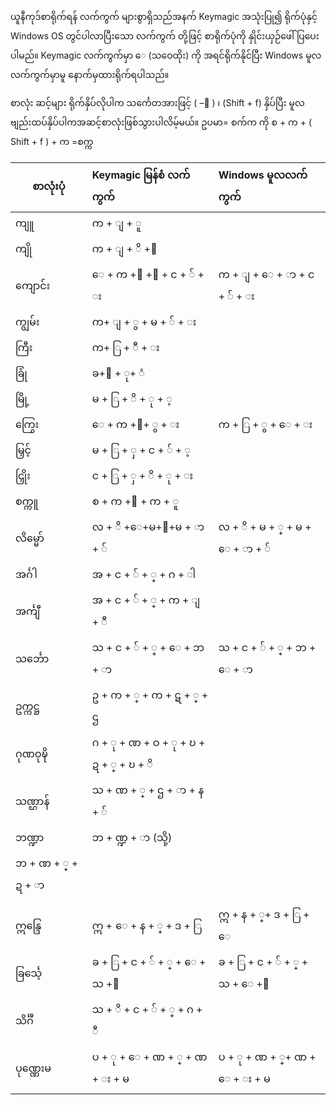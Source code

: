 ယူနီကုဒ်စာရိုက်ရန် လက်ကွက် များစွာရှိသည်အနက် Keymagic အသုံးပြု၍ ရိုက်ပုံနှင့် Windows OS တွင်ပါလာပြီးသော လက်ကွက် တို့ဖြင့် စာရိုက်ပုံကို နှိုင်းယှဉ်ဖေါ်ပြပေးပါမည်။ Keymagic လက်ကွက်မှာ ေ (သဝေထိုး) ကို အရင်ရိုက်နိုင်ပြီး Windows မူလလက်ကွက်မှာမူ နောက်မှထားရိုက်ရပါသည်။

စာလုံး ဆင့်များ ရိုက်နှိပ်လိုပါက သင်္ကေတအားဖြင့် ( –် ) ၊ (Shift + f) နှိပ်ပြီး မူလဗျည်းထပ်နှိပ်ပါကအဆင့်စာလုံးဖြစ်သွားပါလိမ့်မယ်။ ဥပမာ= စက်က ကို စ + က + ( Shift + f ) + က  =စက္က

|စာလုံးပုံ|Keymagic မြန်စံ လက်ကွက်|Windows မူလလက်ကွက်|
|---------|:--------------|:-----------|
|ကျူ|က + ျ + ူ||
|ကျို|က + ျ + ိ +ု||
|ကျောင်း|ေ + က  +ျ  +ာ + င + ် + း|က + ျ + ေ + ာ + င + ် + း|
|ကျွမ်း|က+ ျ + ွ + မ + ် + း||
|ကြီး|က+ ြ + ီ + း||
|ခြုံ|ခ+ြ + ု+ ံ||
|မြို့|မ + ြ + ိ + ု + ့||
|ကြွေး|ေ + က +ြ+ ွ + း|က + ြ + ွ + ေ + း|
|မြှင့်|မ + ြ + ှ + င + ် + ့||
|ငြှိုး|င + ြ + ှ + ိ + ု + း||
|စက္ကူ|စ + က +္ + က + ူ||
|လိမ္မော်|လ + ိ +‌ေ+မ+္+မ + ာ + ်|လ + ိ + မ + ္ + မ + ‌ေ + ာ + ်|
|အင်္ဂါ|အ + င + ် + ္ + ဂ + ါ||
|အင်္ကျီ|အ + င + ် + ္ + က + ျ + ီ||
|သင်္ဘော|သ + င + ် + ္ + ‌ေ + ဘ + ာ|သ + င + ် + ္ + ဘ + ‌ေ + ာ|
|ဥက္ကဋ္ဌ|ဥ + က + ္ + က + ဋ + ္ + ဌ||
|ဂုဏဝုဍ္ဎိ|ဂ + ု + ဏ + ဝ + ု + ဎ + ဍ + ္ + ဎ + ိ||
|သဏ္ဌာန်|သ + ဏ + ္ + ဌ + ာ + န + ်||
|ဘဏ္ဍာ|ဘ + ဏ္ဍ + ာ  (သို့)||
|ဘ + ဏ + ္ + ဍ + ာ|||
||||
|ဣန္ဒြေ|ဣ +  ေ + န + ္ + ဒ + ြ|ဣ + န + ္+ ဒ + ြ + ေ|
|ခြင်္သေ့|ခ + ြ + င + ်  + ္ + ေ + သ +့|ခ + ြ + င + ် + ္ + သ + ေ +့|
|သိင်္ဂီ|သ + ိ + င + ် + ္ + ဂ + ီ||
|ပုဏ္ဏေးမ| ပ + ု + ေ + ဏ + ္ + ဏ + း + မ|ပ + ု + ဏ + ္+ ဏ + ေ + း + မ|

